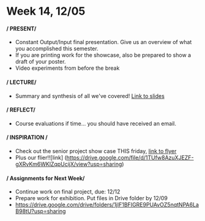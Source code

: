 # Week 14, 12/05

#### / PRESENT/

* Constant Output/Input final presentation. Give us an overview of what you accomplished this semester. 
* If you are printing work for the showcase, also be prepared to show a draft of your poster.
* Video experiments from before the break


#### / LECTURE/

* Summary and synthesis of all we've covered! [Link to slides](https://docs.google.com/presentation/d/1pVTRs231v0WeKoFWdtKEiw-QbzbgZV_SUSU9MA6ZOHI/edit?usp=sharing)

#### / REFLECT/

* Course evaluations if time... you should have received an email. 

#### / INSPIRATION /

* Check out the senior project show case THIS friday, [link to flyer](https://drive.google.com/file/d/1GvTHZh_zBUwJjuIH6ckfXJBi69Obiydo/view?usp=sharing)
* Plus our flier!![link]
(https://drive.google.com/file/d/1TUfw8AzuXJEZF-gXRvKm6WKlZqpUcijX/view?usp=sharing)

#### / Assignments for Next Week/
* Continue work on final project, due: 12/12
* Prepare work for exhibition. Put files in Drive folder by 12/09 
* https://drive.google.com/drive/folders/1jIF1BFIGRE9PUAvOZ5nqtNPA6LaB98tU?usp=sharing 


